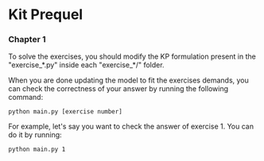 # Kit Prequel
### Chapter 1

To solve the exercises, you should modify the KP formulation present in the "exercise_\*.py" inside each "exercise_\*/" folder.

When you are done updating the model to fit the exercises demands, you can check the correctness of your answer by running the following command:

`python main.py [exercise number]`

For example, let's say you want to check the answer of exercise 1. You can do it by running: 

`python main.py 1`
